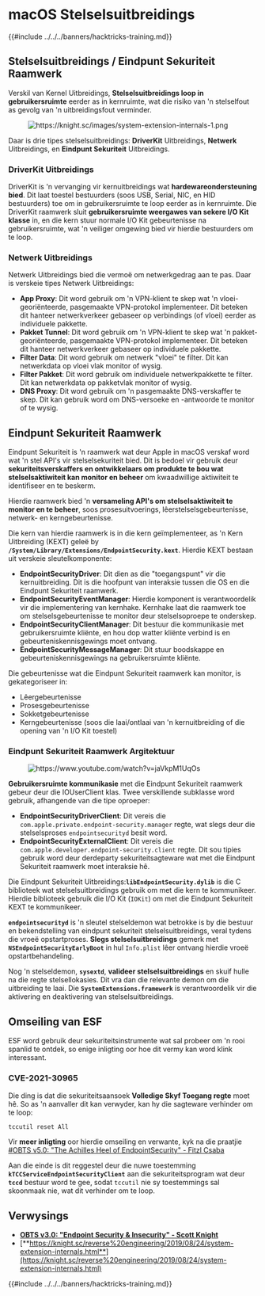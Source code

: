 # macOS Stelselsuitbreidings

{{#include ../../../banners/hacktricks-training.md}}

## Stelselsuitbreidings / Eindpunt Sekuriteit Raamwerk

Verskil van Kernel Uitbreidings, **Stelselsuitbreidings loop in gebruikersruimte** eerder as in kernruimte, wat die risiko van 'n stelselfout as gevolg van 'n uitbreidingsfout verminder.

<figure><img src="../../../images/image (606).png" alt="https://knight.sc/images/system-extension-internals-1.png"><figcaption></figcaption></figure>

Daar is drie tipes stelselsuitbreidings: **DriverKit** Uitbreidings, **Netwerk** Uitbreidings, en **Eindpunt Sekuriteit** Uitbreidings.

### **DriverKit Uitbreidings**

DriverKit is 'n vervanging vir kernuitbreidings wat **hardewareondersteuning bied**. Dit laat toestel bestuurders (soos USB, Serial, NIC, en HID bestuurders) toe om in gebruikersruimte te loop eerder as in kernruimte. Die DriverKit raamwerk sluit **gebruikersruimte weergawes van sekere I/O Kit klasse** in, en die kern stuur normale I/O Kit gebeurtenisse na gebruikersruimte, wat 'n veiliger omgewing bied vir hierdie bestuurders om te loop.

### **Netwerk Uitbreidings**

Netwerk Uitbreidings bied die vermoë om netwerkgedrag aan te pas. Daar is verskeie tipes Netwerk Uitbreidings:

- **App Proxy**: Dit word gebruik om 'n VPN-klient te skep wat 'n vloei-georiënteerde, pasgemaakte VPN-protokol implementeer. Dit beteken dit hanteer netwerkverkeer gebaseer op verbindings (of vloei) eerder as individuele pakkette.
- **Pakket Tunnel**: Dit word gebruik om 'n VPN-klient te skep wat 'n pakket-georiënteerde, pasgemaakte VPN-protokol implementeer. Dit beteken dit hanteer netwerkverkeer gebaseer op individuele pakkette.
- **Filter Data**: Dit word gebruik om netwerk "vloei" te filter. Dit kan netwerkdata op vloei vlak monitor of wysig.
- **Filter Pakket**: Dit word gebruik om individuele netwerkpakkette te filter. Dit kan netwerkdata op pakketvlak monitor of wysig.
- **DNS Proxy**: Dit word gebruik om 'n pasgemaakte DNS-verskaffer te skep. Dit kan gebruik word om DNS-versoeke en -antwoorde te monitor of te wysig.

## Eindpunt Sekuriteit Raamwerk

Eindpunt Sekuriteit is 'n raamwerk wat deur Apple in macOS verskaf word wat 'n stel API's vir stelselsekuriteit bied. Dit is bedoel vir gebruik deur **sekuriteitsverskaffers en ontwikkelaars om produkte te bou wat stelselsaktiwiteit kan monitor en beheer** om kwaadwillige aktiwiteit te identifiseer en te beskerm.

Hierdie raamwerk bied 'n **versameling API's om stelselsaktiwiteit te monitor en te beheer**, soos prosesuitvoerings, lêerstelselsgebeurtenisse, netwerk- en kerngebeurtenisse.

Die kern van hierdie raamwerk is in die kern geïmplementeer, as 'n Kern Uitbreiding (KEXT) geleë by **`/System/Library/Extensions/EndpointSecurity.kext`**. Hierdie KEXT bestaan uit verskeie sleutelkomponente:

- **EndpointSecurityDriver**: Dit dien as die "toegangspunt" vir die kernuitbreiding. Dit is die hoofpunt van interaksie tussen die OS en die Eindpunt Sekuriteit raamwerk.
- **EndpointSecurityEventManager**: Hierdie komponent is verantwoordelik vir die implementering van kernhake. Kernhake laat die raamwerk toe om stelselsgebeurtenisse te monitor deur stelselsoproepe te onderskep.
- **EndpointSecurityClientManager**: Dit bestuur die kommunikasie met gebruikersruimte kliënte, en hou dop watter kliënte verbind is en gebeurteniskennisgewings moet ontvang.
- **EndpointSecurityMessageManager**: Dit stuur boodskappe en gebeurteniskennisgewings na gebruikersruimte kliënte.

Die gebeurtenisse wat die Eindpunt Sekuriteit raamwerk kan monitor, is gekategoriseer in:

- Lêergebeurtenisse
- Prosesgebeurtenisse
- Sokketgebeurtenisse
- Kerngebeurtenisse (soos die laai/ontlaai van 'n kernuitbreiding of die opening van 'n I/O Kit toestel)

### Eindpunt Sekuriteit Raamwerk Argitektuur

<figure><img src="../../../images/image (1068).png" alt="https://www.youtube.com/watch?v=jaVkpM1UqOs"><figcaption></figcaption></figure>

**Gebruikersruimte kommunikasie** met die Eindpunt Sekuriteit raamwerk gebeur deur die IOUserClient klas. Twee verskillende subklasse word gebruik, afhangende van die tipe oproeper:

- **EndpointSecurityDriverClient**: Dit vereis die `com.apple.private.endpoint-security.manager` regte, wat slegs deur die stelselsproses `endpointsecurityd` besit word.
- **EndpointSecurityExternalClient**: Dit vereis die `com.apple.developer.endpoint-security.client` regte. Dit sou tipies gebruik word deur derdeparty sekuriteitsagteware wat met die Eindpunt Sekuriteit raamwerk moet interaksie hê.

Die Eindpunt Sekuriteit Uitbreidings:**`libEndpointSecurity.dylib`** is die C biblioteek wat stelselsuitbreidings gebruik om met die kern te kommunikeer. Hierdie biblioteek gebruik die I/O Kit (`IOKit`) om met die Eindpunt Sekuriteit KEXT te kommunikeer.

**`endpointsecurityd`** is 'n sleutel stelseldemon wat betrokke is by die bestuur en bekendstelling van eindpunt sekuriteit stelselsuitbreidings, veral tydens die vroeë opstartproses. **Slegs stelselsuitbreidings** gemerk met **`NSEndpointSecurityEarlyBoot`** in hul `Info.plist` lêer ontvang hierdie vroeë opstartbehandeling.

Nog 'n stelseldemon, **`sysextd`**, **valideer stelselsuitbreidings** en skuif hulle na die regte stelsellokasies. Dit vra dan die relevante demon om die uitbreiding te laai. Die **`SystemExtensions.framework`** is verantwoordelik vir die aktivering en deaktivering van stelselsuitbreidings.

## Omseiling van ESF

ESF word gebruik deur sekuriteitsinstrumente wat sal probeer om 'n rooi spanlid te ontdek, so enige inligting oor hoe dit vermy kan word klink interessant.

### CVE-2021-30965

Die ding is dat die sekuriteitsaansoek **Volledige Skyf Toegang regte** moet hê. So as 'n aanvaller dit kan verwyder, kan hy die sagteware verhinder om te loop:
```bash
tccutil reset All
```
Vir **meer inligting** oor hierdie omseiling en verwante, kyk na die praatjie [#OBTS v5.0: "The Achilles Heel of EndpointSecurity" - Fitzl Csaba](https://www.youtube.com/watch?v=lQO7tvNCoTI)

Aan die einde is dit reggestel deur die nuwe toestemming **`kTCCServiceEndpointSecurityClient`** aan die sekuriteitsprogram wat deur **`tccd`** bestuur word te gee, sodat `tccutil` nie sy toestemmings sal skoonmaak nie, wat dit verhinder om te loop.

## Verwysings

- [**OBTS v3.0: "Endpoint Security & Insecurity" - Scott Knight**](https://www.youtube.com/watch?v=jaVkpM1UqOs)
- [**https://knight.sc/reverse%20engineering/2019/08/24/system-extension-internals.html**](https://knight.sc/reverse%20engineering/2019/08/24/system-extension-internals.html)

{{#include ../../../banners/hacktricks-training.md}}
